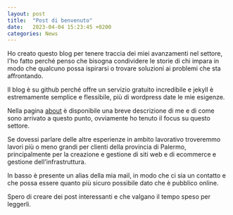 ```yaml
---
layout: post
title:  "Post di benvenuto"
date:   2023-04-04 15:23:45 +0200
categories: News
---
```


Ho creato questo blog per tenere traccia dei miei avanzamenti nel settore, l'ho fatto perché penso che bisogna condividere le storie di chi impara in modo che qualcuno possa ispirarsi o trovare soluzioni ai problemi che sta affrontando.

Il blog è su github perché offre un servizio gratuito incredibile e jekyll è estremamente semplice e flessibile, più di wordpress date le mie esigenze.

Nella pagina [about](/about/) è disponibile una breve descrizione di me e di come sono arrivato a questo punto, ovviamente ho tenuto il focus su questo settore.

Se dovessi parlare delle altre esperienze in ambito lavorativo troveremmo lavori più o meno grandi per clienti della provincia di Palermo, principalmente per la creazione e gestione di siti web e di ecommerce e gestione dell'infrastruttura.

In basso è presente un alias della mia mail, in modo che ci sia un contatto e che possa essere quanto più sicuro possibile dato che è pubblico online.

Spero di creare dei post interessanti e che valgano il tempo speso per leggerli.